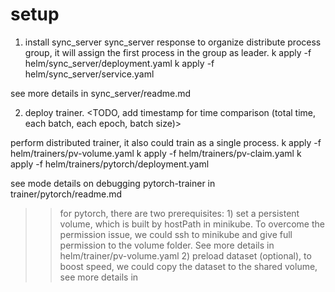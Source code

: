 # setup

1. install sync_server
sync_server response to organize distribute process group, it will assign the first process in the group as leader.
k apply -f helm/sync_server/deployment.yaml
k apply -f helm/sync_server/service.yaml

see more details in sync_server/readme.md

2. deploy trainer.
<TODO, add timestamp for time comparison (total time, each batch, each epoch, batch size)>

perform distributed trainer, it also could train as a single process.
k apply -f helm/trainers/pv-volume.yaml
k apply -f helm/trainers/pv-claim.yaml
k apply -f helm/trainers/pytorch/deployment.yaml

see mode details on debugging pytorch-trainer in trainer/pytorch/readme.md

>> for pytorch, there are two prerequisites:
    1) set a persistent volume, which is built by hostPath in minikube. To overcome the permission issue, we could ssh to minikube and give full permission to the volume folder. See more details in helm/trainer/pv-volume.yaml
    2) preload dataset (optional), to boost speed, we could copy the dataset to the shared volume, see more details in 